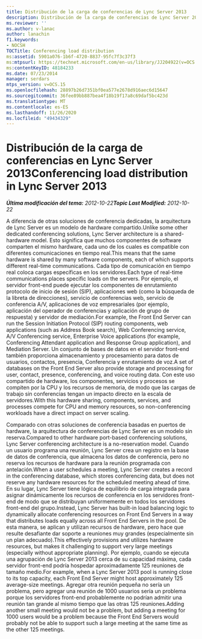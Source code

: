 ```yaml
---
title: Distribución de la carga de conferencias de Lync Server 2013
description: Distribución de la carga de conferencias de Lync Server 2013.
ms.reviewer: ''
ms.author: v-lanac
author: lanachin
f1.keywords:
- NOCSH
TOCTitle: Conferencing load distribution
ms:assetid: 5901a076-1b6f-4720-8837-95fc7f3c37f3
ms:mtpsurl: https://technet.microsoft.com/en-us/library/JJ204922(v=OCS.15)
ms:contentKeyID: 48184233
ms.date: 07/23/2014
manager: serdars
mtps_version: v=OCS.15
ms.openlocfilehash: 28897b26d7351bf0ea577e2678d916aec6d15647
ms.sourcegitcommit: 36fee89bb887bea4f18b19f17a8c69daf5bc423d
ms.translationtype: MT
ms.contentlocale: es-ES
ms.lasthandoff: 11/26/2020
ms.locfileid: "49434329"
---
```

# <a name="conferencing-load-distribution-in-lync-server-2013"></a><span data-ttu-id="7110a-103">Distribución de la carga de conferencias en Lync Server 2013</span><span class="sxs-lookup"><span data-stu-id="7110a-103">Conferencing load distribution in Lync Server 2013</span></span>

<div data-xmlns="http://www.w3.org/1999/xhtml">

<div class="topic" data-xmlns="http://www.w3.org/1999/xhtml" data-msxsl="urn:schemas-microsoft-com:xslt" data-cs="https://msdn.microsoft.com/">

<div data-asp="https://msdn2.microsoft.com/asp">



</div>

<div id="mainSection">

<div id="mainBody"><span data-ttu-id="7110a-104">

<span> </span></span><span class="sxs-lookup"><span data-stu-id="7110a-104">

<span> </span></span></span>

<span data-ttu-id="7110a-105">_**Última modificación del tema:** 2012-10-22_</span><span class="sxs-lookup"><span data-stu-id="7110a-105">_**Topic Last Modified:** 2012-10-22_</span></span>

<span data-ttu-id="7110a-106">A diferencia de otras soluciones de conferencia dedicadas, la arquitectura de Lync Server es un modelo de hardware compartido.</span><span class="sxs-lookup"><span data-stu-id="7110a-106">Unlike some other dedicated conferencing solutions, Lync Server architecture is a shared-hardware model.</span></span> <span data-ttu-id="7110a-107">Esto significa que muchos componentes de software comparten el mismo hardware, cada uno de los cuales es compatible con diferentes comunicaciones en tiempo real.</span><span class="sxs-lookup"><span data-stu-id="7110a-107">This means that the same hardware is shared by many software components, each of which supports different real-time communications.</span></span> <span data-ttu-id="7110a-108">Cada tipo de comunicación en tiempo real coloca cargas específicas en los servidores.</span><span class="sxs-lookup"><span data-stu-id="7110a-108">Each type of real-time communications places specific loads on the servers.</span></span> <span data-ttu-id="7110a-109">Por ejemplo, el servidor front-end puede ejecutar los componentes de enrutamiento protocolo de inicio de sesión (SIP), aplicaciones web (como la búsqueda de la libreta de direcciones), servicio de conferencias web, servicio de conferencia A/V, aplicaciones de voz empresariales (por ejemplo, aplicación del operador de conferencias y aplicación de grupo de respuesta) y servidor de mediación.</span><span class="sxs-lookup"><span data-stu-id="7110a-109">For example, the Front End Server can run the Session Initiation Protocol (SIP) routing components, web applications (such as Address Book search), Web Conferencing service, A/V Conferencing service, Enterprise Voice applications (for example, Conferencing Attendant application and Response Group application), and Mediation Server.</span></span> <span data-ttu-id="7110a-110">Un conjunto de bases de datos en el servidor front-end también proporciona almacenamiento y procesamiento para datos de usuarios, contactos, presencia, Conferencia y enrutamiento de voz.</span><span class="sxs-lookup"><span data-stu-id="7110a-110">A set of databases on the Front End Server also provide storage and processing for user, contact, presence, conferencing, and voice routing data.</span></span> <span data-ttu-id="7110a-111">Con este uso compartido de hardware, los componentes, servicios y procesos se compiten por la CPU y los recursos de memoria, de modo que las cargas de trabajo sin conferencias tengan un impacto directo en la escala de servidores.</span><span class="sxs-lookup"><span data-stu-id="7110a-111">With this hardware sharing, components, services, and processes compete for CPU and memory resources, so non-conferencing workloads have a direct impact on server scaling.</span></span>

<span data-ttu-id="7110a-112">Comparado con otras soluciones de conferencia basadas en puertos de hardware, la arquitectura de conferencias de Lync Server es un modelo sin reserva.</span><span class="sxs-lookup"><span data-stu-id="7110a-112">Compared to other hardware port-based conferencing solutions, Lync Server conferencing architecture is a no-reservation model.</span></span> <span data-ttu-id="7110a-113">Cuando un usuario programa una reunión, Lync Server crea un registro en la base de datos de conferencia, que almacena los datos de conferencia, pero no reserva los recursos de hardware para la reunión programada con antelación.</span><span class="sxs-lookup"><span data-stu-id="7110a-113">When a user schedules a meeting, Lync Server creates a record in the conferencing database, which stores conferencing data, but does not reserve any hardware resources for the scheduled meeting ahead of time.</span></span> <span data-ttu-id="7110a-114">En su lugar, Lync Server tiene lógica de equilibrio de carga integrada para asignar dinámicamente los recursos de conferencia en los servidores front-end de modo que se distribuyan uniformemente en todos los servidores front-end del grupo.</span><span class="sxs-lookup"><span data-stu-id="7110a-114">Instead, Lync Server has built-in load balancing logic to dynamically allocate conferencing resources on Front End Servers in a way that distributes loads equally across all Front End Servers in the pool.</span></span> <span data-ttu-id="7110a-115">De esta manera, se aplican y utilizan recursos de hardware, pero hace que resulte desafiante dar soporte a reuniones muy grandes (especialmente sin un plan adecuado).</span><span class="sxs-lookup"><span data-stu-id="7110a-115">This effectively provisions and utilizes hardware resources, but makes it challenging to support very large meetings (especially without appropriate planning).</span></span> <span data-ttu-id="7110a-116">Por ejemplo, cuando se ejecuta una agrupación de Lync Server 2013 cerca de su capacidad máxima, cada servidor front-end podría hospedar aproximadamente 125 reuniones de tamaño medio.</span><span class="sxs-lookup"><span data-stu-id="7110a-116">For example, when a Lync Server 2013 pool is running close to its top capacity, each Front End Server might host approximately 125 average-size meetings.</span></span> <span data-ttu-id="7110a-117">Agregar otra reunión pequeña no sería un problema, pero agregar una reunión de 1000 usuarios sería un problema porque los servidores front-end probablemente no podrían admitir una reunión tan grande al mismo tiempo que las otras 125 reuniones.</span><span class="sxs-lookup"><span data-stu-id="7110a-117">Adding another small meeting would not be a problem, but adding a meeting for 1000 users would be a problem because the Front End Servers would probably not be able to support such a large meeting at the same time as the other 125 meetings.</span></span>

<span data-ttu-id="7110a-118"></div>

<span> </span>

</div>

</div>

</span><span class="sxs-lookup"><span data-stu-id="7110a-118"></div>

<span> </span>

</div>

</div>

</span></span></div>

